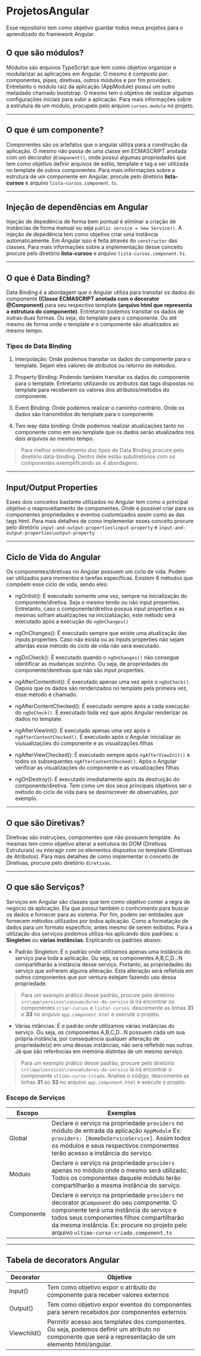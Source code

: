 # ProjetosAngular
Esse repositório tem como objetivo guardar todos meus projetos para o aprendizado do framework Angular.

## O que são módulos?
Módulos são arquivos TypeScript que tem como objetivo organizar e modularizar as aplicações em Angular.
O mesmo é composto por: componentes, pipes, diretivas, outros módulos e por fim providers. Entretanto o módulo raiz da aplicação (AppModule) possui um outro metadado chamado bootstrap. O mesmo tem o objetivo de realizar algumas configurações iniciais para subir a aplicação. Para mais informações sobre a estrutura de um módulo, procupelo pelo arquivo `cursos.module` no projeto.

<hr>

## O que é um componente?
Componentes são os artefatos que o angular utiliza para a construção da aplicação.
O mesmo não passa de uma classe em ECMASCRIPT anotada com um decorator `@Component()`, onde
possui algumas propriedades que tem como objetivo definir arquivos de estilo, template e tag
a ser utilizada no template de outros componentes. Para mais informações sobre a estrutura de um componente
em Angular, procule pelo diretório **lista-cursos** e arquivo `lista-cursos.component.ts`.

<hr>

## Injeção de dependências em Angular
Injeção de depedência de forma bem pontual é eliminar a criação de instâncias de forma manual
ou seja `public service = new Service()`. A injeção de depedência tem como objetivo criar uma instância
automaticamente. Em Angular isso é feita através do `constructor` das classes. Para mais informações sobre
a implementação desse conceito procure pelo diretório **lista-cursos** e arquivo `lista-cursos.component.ts`.

<hr>

## O que é Data Binding?
Data Binding é a abordagem que o Angular utiliza para transitar os dados do componente **(Classe ECMASCRIPT anotada com o decorator @Component)** para seu respectivo template **(arquivo html que representa a estrutura do componente)**. Entretanto podemos transitar os dados de outras duas formas. Ou seja, do template para o componente. Ou até mesmo de forma onde o template e o componente são atualizados ao mesmo tempo.

### Tipos de Data Binding
1. Interpolação: Onde podemos transitar os dados do componente para o template. Sejam eles valores de atributos ou retorno de métodos.

2. Property Binding: Podendo também transitar os dados do componente para o template. Entretanto utilizando os atributos das tags dispostas no template
para receberem os valores dos atributos/métodos do componente.

3. Event Binding: Onde podemos realizar o caminho contrário. Onde os dados são transmitidos do template para o componente.

4. Two way data binding: Onde podemos realizar atualizações tanto no componente como em seu template que os dados serão atualizados nos dois arquivos ao mesmo tempo.

> Para melhor entendimento dos tipos de Data Binding procure pelo diretório data-binding. 
> Dentro dele estão subdiretórios com os componentes exemplificando as 4 abordagens.

<hr>

## Input/Output Properties
Esses dois conceitos bastante utilizados no Angular tem como o principal objetivo o reaproveitamento de componentes.
Onde é possível criar para os componentes propriedades e eventos customizados assim como as das tags html. Para mais detalhes
de como implementar esses conceito procure pelo diretório `input-and-output-properties\input-property` e `input-and-output-properties\output-property`

<hr>

## Ciclo de Vida do Angular
Os componentes/diretivas no Angular possuem um ciclo de vida. Podem ser utilizados para momentos e tarefas específicas.
Existem 8 métodos que compõem esse ciclo de vida, sendo eles:

* ngOnInit(): É executado somente uma vez, sempre na inicialização do componente/diretiva. Seja o mesmo tendo ou não input properties. Entretanto,
caso o componente/diretiva possua input properties e as mesmas sofram atualizações na inicizalização,
este método será executado após a execução do `ngOnChanges()`<br>

* ngOnChanges(): É executado sempre que existe uma atualização das inputs properties. Caso não exista ou as inputs properties não sejam alterdas
esse método do ciclo de vida não será executado.<br>

* ngDoCheck(): É executado quando o `ngOnChanges()` não consegue identificar as mudanças sozinho. Ou seja, de propriedades do componente/deretivas que não
são input properties. <br>

* ngAfterContentInit(): É executado apenas uma vez após o `ngDoCheck()`. Depois que os dados são renderizados no template pela primeira vez, esse método é chamado. <br>

* ngAfterContentChecked(): É executado sempre após a cada execução do `ngDoCheck()`. É executado toda vez que após Angular renderizar os dados no template.

* ngAfterViewInit(): É executado apenas uma vez após o `ngAfterContentChecked()`. É executado após o Angular inicializar as viusualizações do componente e as visualizações filhas<br>

* ngAfterViewChecked(): É executado sempre após `ngAfterViewInit()` e todos os subsequentes `ngAfterContentChecked()`. Após o Angular verificar as visualizações do componente e as visualizações filhas<br>

* ngOnDestroy(): É executado imediatamente após da destruição do componente/diretiva. Tem como um dos seus principais objetivos ser o método do ciclo de vida para se desinscrever de observables, por exemplo.

<hr>

## O que são Diretivas?
Diretivas são instruções, componentes que não possuem template. As mesmas tem como objetivo alterar a estrutura do DOM (Diretivas Estruturais) ou interagir com os elementos dispostos no template (Diretivas de Atributos). Para mais detalhes de como implementar o conceito de Diretivas, procure pelo diretório `diretivas`.

<hr>

## O que são Serviços?
Serviços em Angular são classes que tem como objetivo conter a regra de negócio da aplicação. Ela que possui também o conhcimento para buscar os dados e fornecer para ao sistema. Por fim, podem ser entidades que fornecem métodos utilizados por todoa aplicação. Como a formatação de dados para um formato específcio, antes mesmo de serem exibidos. Para a utilização dos serviços podemos utiliza-los aplicando dois padrões: o **Singleton** ou **várias instâncias**. Explicando os padrões abaixo:

* Padrão Singleton: É o padrão onde utilizamos apenas uma instância do serviço para toda a aplicação. Ou seja, os componentes A,B,C,D...N compartilharão a instância desse serviço. Portanto, as propriedades do serviço que sofrerem alguma alteração. Esta alteração será refletida em outros componentes que por ventura estejam fazendo uso dessa propriedade. 

> Para um exemplo prático desse padrão, procure pelo diretório `src\app\servicos\consumidores-do-servico` lá irá encontrar os componentes `criar-cursos` e `listar-cursos`.
> descomente as linhas **31** e **33** no arquivo `app.component.html` e execute o projeto.

* Várias intâncias: É o padrão onde utilizamos várias instâncias do serviço. Ou seja, os componentes A,B,C,D...N possuem cada um sua própria instância, por consequência qualquer alteração de propriedade(s) em uma dessas instâncias, não será refletido nas outras. Já que são referências em memória distintas de um mesmo serviço.

> Para um exemplo prático desse padrão, procure pelo diretório `src\app\servicos\consumidores-do-servico` lá irá encontrar o componente `ultimo-curso-criado`. Analise o código, 
> descomente as linhas **31** ao **33** no arquivo `app.component.html` e execute o projeto.

### Escopo de Serviços
Escopo     | Exemplos
-----------| --------
Global     | Declare o serviço na propriedade `providers` no módulo de entrada da aplicação `AppModule` Ex: `providers: [NomeDoServicoService]`. Assim todos os módulos e seus respectivos componentes terão acesso a instância do serviço.
Módulo     | Declare o serviço na propriedade `providers` apenas no módulo onde o mesmo será utilizado. Todos os componentes daquele módulo terão compartilharão a mesma instância do serviço.
Componente | Declare o serviço na propriedade `providers` no decorator `@Component` do seu componente. O componente terá uma instância do serviço e todos seus componentes filhos compartilharão da mesma instância. Ex: procure no projeto pelo arquivo `ultimo-curso-criado.component.ts`

<hr>

## Tabela de decorators Angular

Decorator   | Objetivo
---------   | --------
Input()     | Tem como objetivo expor o atributo do componente para receber valores externos
Output()    | Tem como objetivo expor eventos do componentes para serem recebidos por componentes externos
Viewchild() | Permitir acesso aos templates dos componentes. Ou seja, podemos definir um atributo no componente que será a representação de um elemento html/angular.

